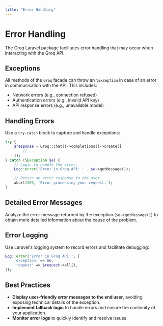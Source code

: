 ```yaml
---
title: "Error Handling"
---
```


# Error Handling

The Groq Laravel package facilitates error handling that may occur when interacting with the Groq API.

## Exceptions

All methods of the `Groq` facade can throw an `\Exception` in case of an error in communication with the API. This includes:

* Network errors (e.g., connection refused)
* Authentication errors (e.g., invalid API key)
* API response errors (e.g., unavailable model)

## Handling Errors

Use a `try-catch` block to capture and handle exceptions:

```php
try {
    $response = Groq::chat()->completions()->create([
        // ...
    ]);
} catch (\Exception $e) {
    // Logic to handle the error.
    Log::error('Error in Groq API: ' . $e->getMessage());

    // Return an error response to the user.
    abort(500, 'Error processing your request.');
}
```

## Detailed Error Messages

Analyze the error message returned by the exception (`$e->getMessage()`) to obtain more detailed information about the cause of the problem.

## Error Logging

Use Laravel's logging system to record errors and facilitate debugging:

```php
Log::error('Error in Groq API:', [
    'exception' => $e,
    'request' => $request->all(), 
]);
```

## Best Practices

* **Display user-friendly error messages to the end user**, avoiding exposing technical details of the exception.
* **Implement fallback logic** to handle errors and ensure the continuity of your application.
* **Monitor error logs** to quickly identify and resolve issues.
